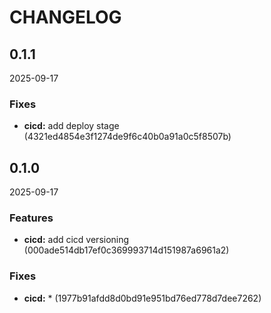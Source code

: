 # CHANGELOG

<!--- next entry here -->

## 0.1.1
2025-09-17

### Fixes

- **cicd:** add deploy stage (4321ed4854e3f1274de9f6c40b0a91a0c5f8507b)

## 0.1.0
2025-09-17

### Features

- **cicd:** add cicd versioning (000ade514db17ef0c369993714d151987a6961a2)

### Fixes

- **cicd:** * (1977b91afdd8d0bd91e951bd76ed778d7dee7262)